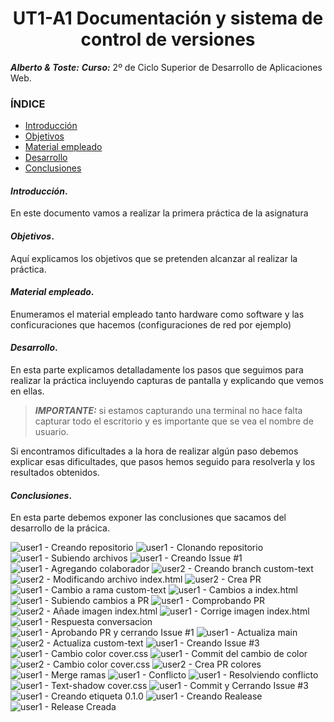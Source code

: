 <center>

# UT1-A1 Documentación y sistema de control de versiones


</center>

***Alberto & Toste:***
***Curso:*** 2º de Ciclo Superior de Desarrollo de Aplicaciones Web.

### ÍNDICE

+ [Introducción](#id1)
+ [Objetivos](#id2)
+ [Material empleado](#id3)
+ [Desarrollo](#id4)
+ [Conclusiones](#id5)


#### ***Introducción***. <a name="id1"></a>

En este documento vamos a realizar la primera práctica de la asignatura

#### ***Objetivos***. <a name="id2"></a>

Aquí explicamos los objetivos que se pretenden alcanzar al realizar la práctica.

#### ***Material empleado***. <a name="id3"></a>

Enumeramos el material empleado tanto hardware como software y las conficuraciones que hacemos (configuraciones de red por ejemplo) 

#### ***Desarrollo***. <a name="id4"></a>

En esta parte explicamos detalladamente los pasos que seguimos para realizar la práctica incluyendo capturas de pantalla y explicando que vemos en ellas. 

> ***IMPORTANTE:*** si estamos capturando una terminal no hace falta capturar todo el escritorio y es importante que se vea el nombre de usuario.

Si encontramos dificultades a la hora de realizar algún paso debemos explicar esas dificultades, que pasos hemos seguido para resolverla y los resultados obtenidos.

#### ***Conclusiones***. <a name="id5"></a>

En esta parte debemos exponer las conclusiones que sacamos del desarrollo de la prácica.

![](/capturas%20git-work/cap1.png "user1 - Creando repositorio")
![](/capturas%20git-work/cap2.png "user1 - Clonando repositorio")
![](/capturas%20git-work/cap3.png "user1 - Subiendo archivos")
![](/capturas%20git-work/cap4.png "user1 - Creando Issue #1")
![](/capturas%20git-work/cap5.png "user1 - Agregando colaborador")
![](/capturas%20git-work/branch.png "user2 - Creando branch custom-text")
![](/capturas%20git-work/html%20mod.png "user2 - Modificando archivo index.html")
![](/capturas%20git-work/pr.png "user2 - Crea PR")
![](/capturas%20git-work/cap6.png "user1 - Cambio a rama custom-text")
![](/capturas%20git-work/cap7.png "user1 - Cambios a index.html")
![](/capturas%20git-work/cap8.png "user1 - Subiendo cambios a PR")
![](/capturas%20git-work/cap9.png "user1 - Comprobando PR")
![](/capturas%20git-work/cambio%20pr.png "user2 - Añade imagen index.html")
![](/capturas%20git-work/cap10.png "user1 - Corrige imagen index.html")
![](/capturas%20git-work/cap11.png "user1 - Respuesta conversacion")
![](/capturas%20git-work/cap12.png "user1 - Aprobando PR y cerrando Issue #1")
![](/capturas%20git-work/cap13.png "user1 - Actualiza main")
![](/capturas%20git-work/pull%20de%20los%20cambios.png "user2 - Actualiza custom-text")
![](/capturas%20git-work/cap14.png "user1 - Creando Issue #3")
![](/capturas%20git-work/cap15.png "user1 - Cambio color cover.css")
![](/capturas%20git-work/cap16.png "user1 - Commit del cambio de color")
![](/capturas%20git-work/cambiar%20color.png "user2 - Cambio color cover.css")
![](/capturas%20git-work/pull%20colores.png "user2 - Crea PR colores")
![](/capturas%20git-work/cap17.png "user1 - Merge ramas")
![](/capturas%20git-work/cap18.png "user1 - Conflicto")
![](/capturas%20git-work/cap19.png "user1 - Resolviendo conflicto")
![](/capturas%20git-work/cap20.png "user1 - Text-shadow cover.css")
![](/capturas%20git-work/cap21.png "user1 - Commit y Cerrando Issue #3")
![](/capturas%20git-work/cap22.png "user1 - Creando etiqueta 0.1.0")
![](/capturas%20git-work/cap23.png "user1 - Creando Realease")
![](/capturas%20git-work/cap24.png "user1 - Release Creada")